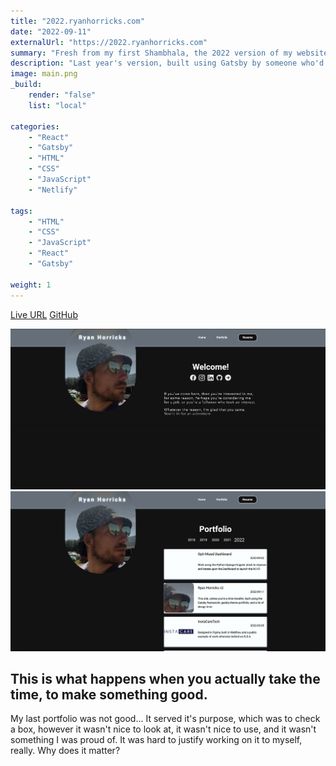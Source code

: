 ```yaml
---
title: "2022.ryanhorricks.com"
date: "2022-09-11"
externalUrl: "https://2022.ryanhorricks.com"
summary: "Fresh from my first Shambhala, the 2022 version of my website."
description: "Last year's version, built using Gatsby by someone who'd yet to discover the joys of living for himself, instead of others."
image: main.png
_build:
    render: "false"
    list: "local"

categories:
    - "React"
    - "Gatsby"
    - "HTML"
    - "CSS"
    - "JavaScript"
    - "Netlify"

tags:
    - "HTML"
    - "CSS"
    - "JavaScript"
    - "React"
    - "Gatsby"

weight: 1
---
```


[Live URL](https://2022.ryanhorricks.com)
[GitHub](https://github.com/codekane/ryanhorricksv2)

![Home](home.png)
![Portfollio](portfolio.png)


## This is what happens when you actually take the time, to make something good.
My last portfolio was not good... It served it's purpose, which was to check a box, however it wasn't nice to 
look at, it wasn't nice to use, and it wasn't something I was proud of. It was hard to justify working on it to
myself, really. Why does it matter?
